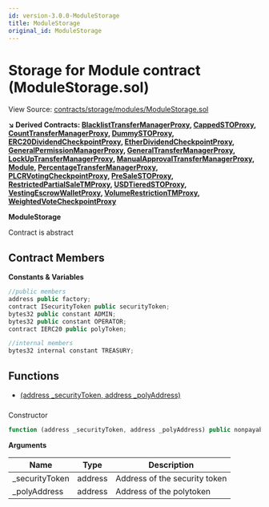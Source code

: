 ```yaml
---
id: version-3.0.0-ModuleStorage
title: ModuleStorage
original_id: ModuleStorage
---
```


# Storage for Module contract (ModuleStorage.sol)

View Source: [contracts/storage/modules/ModuleStorage.sol](../../contracts/storage/modules/ModuleStorage.sol)

**↘ Derived Contracts: [BlacklistTransferManagerProxy](BlacklistTransferManagerProxy.md), [CappedSTOProxy](CappedSTOProxy.md), [CountTransferManagerProxy](CountTransferManagerProxy.md), [DummySTOProxy](DummySTOProxy.md), [ERC20DividendCheckpointProxy](ERC20DividendCheckpointProxy.md), [EtherDividendCheckpointProxy](EtherDividendCheckpointProxy.md), [GeneralPermissionManagerProxy](GeneralPermissionManagerProxy.md), [GeneralTransferManagerProxy](GeneralTransferManagerProxy.md), [LockUpTransferManagerProxy](LockUpTransferManagerProxy.md), [ManualApprovalTransferManagerProxy](ManualApprovalTransferManagerProxy.md), [Module](Module.md), [PercentageTransferManagerProxy](PercentageTransferManagerProxy.md), [PLCRVotingCheckpointProxy](PLCRVotingCheckpointProxy.md), [PreSaleSTOProxy](PreSaleSTOProxy.md), [RestrictedPartialSaleTMProxy](RestrictedPartialSaleTMProxy.md), [USDTieredSTOProxy](USDTieredSTOProxy.md), [VestingEscrowWalletProxy](VestingEscrowWalletProxy.md), [VolumeRestrictionTMProxy](VolumeRestrictionTMProxy.md), [WeightedVoteCheckpointProxy](WeightedVoteCheckpointProxy.md)**

**ModuleStorage**

Contract is abstract

## Contract Members
**Constants & Variables**

```js
//public members
address public factory;
contract ISecurityToken public securityToken;
bytes32 public constant ADMIN;
bytes32 public constant OPERATOR;
contract IERC20 public polyToken;

//internal members
bytes32 internal constant TREASURY;

```

## Functions

- [(address _securityToken, address _polyAddress)](#)

### 

Constructor

```js
function (address _securityToken, address _polyAddress) public nonpayable
```

**Arguments**

| Name        | Type           | Description  |
| ------------- |------------- | -----|
| _securityToken | address | Address of the security token | 
| _polyAddress | address | Address of the polytoken | 

